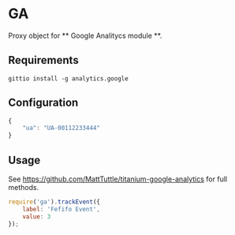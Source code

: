 # GA

Proxy object for ** Google Analitycs module **.

## Requirements

`gittio install -g analytics.google`

## Configuration

```javascript
{
    "ua": "UA-00112233444"
}
```

## Usage

See https://github.com/MattTuttle/titanium-google-analytics for full methods.

```javascript
require('ga').trackEvent({
    label: 'Fefifo Event',
    value: 3
});
```

